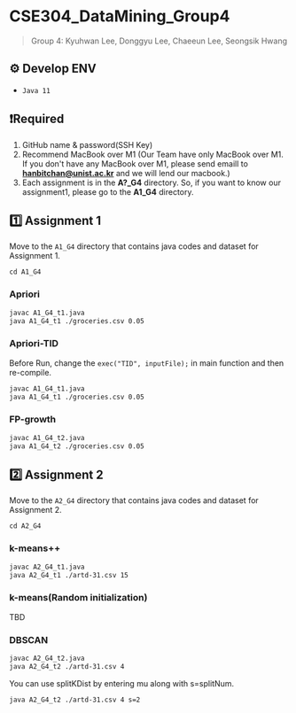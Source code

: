 # CSE304_DataMining_Group4
> Group 4: Kyuhwan Lee, Donggyu Lee, Chaeeun Lee, Seongsik Hwang

## ⚙️ Develop ENV
  - `Java 11`

## ❗️Required

1. GitHub name & password(SSH Key)
2. Recommend MacBook over M1
   (Our Team have only MacBook over M1. If you don't have any MacBook over M1, please send emaill to **hanbitchan@unist.ac.kr** and we will lend our macbook.)
3. Each assignment is in the **A?_G4** directory. So, if you want to know our assignment1, please go to the **A1_G4** directory.

## 1️⃣ Assignment 1
Move to the `A1_G4` directory that contains java codes and dataset for Assignment 1.

```
cd A1_G4
```

### Apriori
```bash
javac A1_G4_t1.java
java A1_G4_t1 ./groceries.csv 0.05
```
### Apriori-TID
Before Run, change the `exec("TID", inputFile);` in main function and then re-compile.
```bash
javac A1_G4_t1.java
java A1_G4_t1 ./groceries.csv 0.05
```

### FP-growth
```bash
javac A1_G4_t2.java
java A1_G4_t2 ./groceries.csv 0.05
```

## 2️⃣ Assignment 2
Move to the `A2_G4` directory that contains java codes and dataset for Assignment 2.

```
cd A2_G4
```

### k-means++
```bash
javac A2_G4_t1.java
java A2_G4_t1 ./artd-31.csv 15
```
### k-means(Random initialization)
TBD

### DBSCAN
```bash
javac A2_G4_t2.java
java A2_G4_t2 ./artd-31.csv 4
```
You can use splitKDist by entering mu along with s=splitNum.
```bash
java A2_G4_t2 ./artd-31.csv 4 s=2
```

